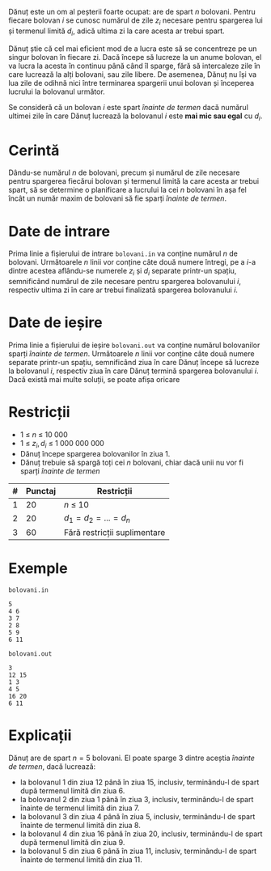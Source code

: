 Dănuț este un om al peșterii foarte ocupat: are de spart $n$ bolovani. Pentru fiecare bolovan $i$ se cunosc numărul de zile $z_i$ necesare pentru spargerea lui și termenul limită $d_i$, adică ultima zi la care acesta ar trebui spart.

Dănuț știe că cel mai eficient mod de a lucra este să se concentreze pe un singur bolovan în fiecare zi. Dacă începe să lucreze la un anume bolovan, el va lucra la acesta în continuu până când îl sparge, fără să intercaleze zile în care lucrează la alți bolovani, sau zile libere. De asemenea, Dănuț nu își va lua zile de odihnă nici între terminarea spargerii unui bolovan și începerea lucrului la bolovanul următor.

Se consideră că un bolovan $i$ este spart *înainte de termen* dacă numărul ultimei zile în care Dănuț lucrează la bolovanul $i$ este **mai mic sau egal** cu $d_i$.

# Cerintă

Dându-se numărul $n$ de bolovani, precum și numărul de zile necesare pentru spargerea fiecărui bolovan și termenul limită la care acesta ar trebui spart, să se determine o planificare a lucrului la cei $n$ bolovani în așa fel încât un număr maxim de bolovani să fie sparți *înainte de termen*.

# Date de intrare

Prima linie a fișierului de intrare `bolovani.in` va conține numărul $n$ de bolovani. Următoarele $n$ linii vor conține câte două numere întregi, pe a $i$-a dintre acestea aflându-se numerele $z_i$ și $d_i$ separate printr-un spațiu, semnificând numărul de zile necesare pentru spargerea bolovanului $i$, respectiv ultima zi în care ar trebui finalizată spargerea bolovanului $i$. 

# Date de ieșire

Prima linie a fișierului de ieșire `bolovani.out` va conține numărul bolovanilor sparți *înainte de termen*. Următoarele $n$ linii vor conține câte două numere separate printr-un spațiu, semnificând ziua în care Dănuț începe să lucreze la bolovanul $i$, respectiv ziua în care Dănuț termină spargerea bolovanului $i$. Dacă există mai multe soluții, se poate afișa oricare

# Restricții

* $1$ <span>&#8804;</span> $n$ <span>&#8804;</span> $10\ 000$
* $1$ <span>&#8804;</span> $z_i, d_i$ <span>&#8804;</span> $1\ 000\ 000\ 000$
* Dănuț începe spargerea bolovanilor în ziua 1.
* Dănuț trebuie să spargă toți cei $n$ bolovani, chiar dacă unii nu vor fi sparți *înainte de termen*

|# | Punctaj | Restricții|
| - | - | ------------|
|1|20|$n$ <span>&#8804;</span> $10$|
|2|20|$d_1 = d_2 = ... = d_n$|
|3|60|Fără restricții suplimentare|

# Exemple

`bolovani.in`
```
5
4 6
3 7
2 8
5 9
6 11
```

`bolovani.out`
```
3
12 15
1 3
4 5
16 20
6 11
```

# Explicații

Dănuț are de spart $n=5$ bolovani. El poate sparge $3$ dintre aceștia *înainte de termen*, dacă lucrează:

* la bolovanul $1$ din ziua $12$ până în ziua $15$, inclusiv, terminându-l de spart după termenul limită din ziua $6$.
* la bolovanul $2$ din ziua $1$ până în ziua $3$, inclusiv, terminându-l de spart înainte de termenul limită din ziua $7$.
* la bolovanul $3$ din ziua $4$ până în ziua $5$, inclusiv, terminându-l de spart înainte de termenul limită din ziua $8$.
* la bolovanul $4$ din ziua $16$ până în ziua $20$, inclusiv, terminându-l de spart după termenul limită din ziua $9$.
* la bolovanul $5$ din ziua $6$ până în ziua $11$, inclusiv, terminându-l de spart înainte de termenul limită din ziua $11$.